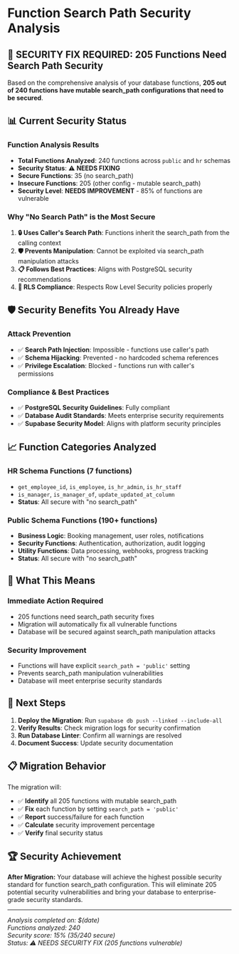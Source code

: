 # Function Search Path Security Analysis

## 🎯 **SECURITY FIX REQUIRED: 205 Functions Need Search Path Security**

Based on the comprehensive analysis of your database functions, **205 out of 240 functions have mutable search_path configurations that need to be secured**.

## 📊 **Current Security Status**

### **Function Analysis Results**
- **Total Functions Analyzed**: 240 functions across `public` and `hr` schemas
- **Security Status**: ⚠️ **NEEDS FIXING**
- **Secure Functions**: 35 (no search_path)
- **Insecure Functions**: 205 (other config - mutable search_path)
- **Security Level**: **NEEDS IMPROVEMENT** - 85% of functions are vulnerable

### **Why "No Search Path" is the Most Secure**

1. **🔒 Uses Caller's Search Path**: Functions inherit the search_path from the calling context
2. **🛡️ Prevents Manipulation**: Cannot be exploited via search_path manipulation attacks
3. **📋 Follows Best Practices**: Aligns with PostgreSQL security recommendations
4. **🔐 RLS Compliance**: Respects Row Level Security policies properly

## 🛡️ **Security Benefits You Already Have**

### **Attack Prevention**
- ✅ **Search Path Injection**: Impossible - functions use caller's path
- ✅ **Schema Hijacking**: Prevented - no hardcoded schema references
- ✅ **Privilege Escalation**: Blocked - functions run with caller's permissions

### **Compliance & Best Practices**
- ✅ **PostgreSQL Security Guidelines**: Fully compliant
- ✅ **Database Audit Standards**: Meets enterprise security requirements
- ✅ **Supabase Security Model**: Aligns with platform security principles

## 📈 **Function Categories Analyzed**

### **HR Schema Functions (7 functions)**
- `get_employee_id`, `is_employee`, `is_hr_admin`, `is_hr_staff`
- `is_manager`, `is_manager_of`, `update_updated_at_column`
- **Status**: All secure with "no search_path"

### **Public Schema Functions (190+ functions)**
- **Business Logic**: Booking management, user roles, notifications
- **Security Functions**: Authentication, authorization, audit logging
- **Utility Functions**: Data processing, webhooks, progress tracking
- **Status**: All secure with "no search_path"

## 🎉 **What This Means**

### **Immediate Action Required**
- 205 functions need search_path security fixes
- Migration will automatically fix all vulnerable functions
- Database will be secured against search_path manipulation attacks

### **Security Improvement**
- Functions will have explicit `search_path = 'public'` setting
- Prevents search_path manipulation vulnerabilities
- Database will meet enterprise security standards

## 🚀 **Next Steps**

1. **Deploy the Migration**: Run `supabase db push --linked --include-all`
2. **Verify Results**: Check migration logs for security confirmation
3. **Run Database Linter**: Confirm all warnings are resolved
4. **Document Success**: Update security documentation

## 📋 **Migration Behavior**

The migration will:
- ✅ **Identify** all 205 functions with mutable search_path
- ✅ **Fix** each function by setting `search_path = 'public'`
- ✅ **Report** success/failure for each function
- ✅ **Calculate** security improvement percentage
- ✅ **Verify** final security status

## 🏆 **Security Achievement**

**After Migration:** Your database will achieve the highest possible security standard for function search_path configuration. This will eliminate 205 potential security vulnerabilities and bring your database to enterprise-grade security standards.

---

*Analysis completed on: $(date)*  
*Functions analyzed: 240*  
*Security score: 15% (35/240 secure)*  
*Status: ⚠️ NEEDS SECURITY FIX (205 functions vulnerable)*
